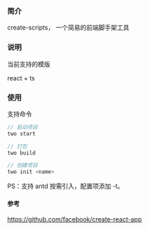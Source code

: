 ### 简介

create-scripts， 一个简易的前端脚手架工具

### 说明

当前支持的模版

react + ts

### 使用

支持命令

```js
// 启动项目
two start

// 打包
two build

// 创建项目
two init <name>

```

PS：支持 antd 按需引入，配置项添加 -t。

#### 参考

https://github.com/facebook/create-react-app